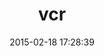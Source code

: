 ---
layout: post
title:  "vcr"
repo:   "vcr/vcr"
date:   2015-02-18 17:28:39
gemurl: https://github.com/vcr/vcr
---
